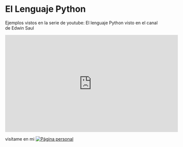 # El Lenguaje Python

Ejemplos vistos en la serie de youtube: El lenguaje Python
visto en el canal de Edwin Saul

<iframe width="560" height="315" src="https://www.youtube.com/embed/videoseries?si=_vfYGJ5tA6Bt88LT&amp;list=PLylz_JxyuepvFZy1YuDgKRMvErapqgkWK" title="YouTube video player" frameborder="0" allow="accelerometer; autoplay; clipboard-write; encrypted-media; gyroscope; picture-in-picture; web-share" referrerpolicy="strict-origin-when-cross-origin" allowfullscreen></iframe>

visítame en mi 
[![Página personal](https://img.shields.io/badge/-pagina_personal-blue)](https://edwinsaul.com)

